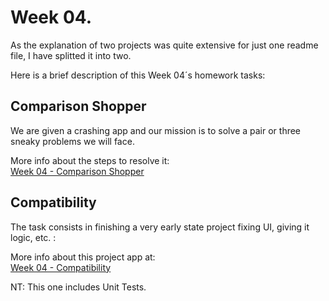 # Week 04.

As the explanation of two projects was quite extensive for just one readme file, I have splitted it into two.

Here is a brief description of this Week 04´s homework tasks:

 
## Comparison Shopper 
We are given a crashing app and our mission is to solve a pair or three sneaky problems we will face.  

More info about the steps to resolve it:  
[Week 04 - Comparison Shopper](https://github.com/AlbertoTalavan/TS_RWbootcamp_2020/blob/master/Week04/Comparison_Shopper_Readme.md "Comparison Shoper")



## Compatibility
The task consists in finishing a very early state project fixing UI, giving it logic, etc. : 

More info about this project app at:  
[Week 04 - Compatibility](https://github.com/AlbertoTalavan/TS_RWbootcamp_2020/blob/master/Week04/Compatibility_Readme.md "Compatibility")

NT: This one includes Unit Tests.
